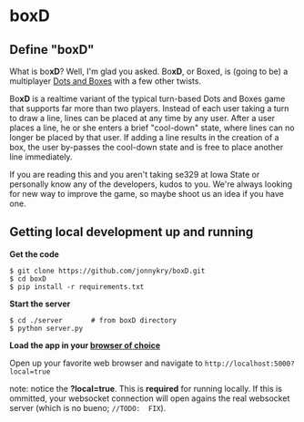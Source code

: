 # boxD

##  Define "boxD"
What is bo**xD**?  Well, I'm glad you asked.  Bo**xD**, or Boxed, is (going to be) a multiplayer [Dots and Boxes](https://en.wikipedia.org/wiki/Dots_and_Boxes) with a few other twists.

Bo**xD** is a realtime variant of the typical turn-based Dots and Boxes game that supports far more than two players.
Instead of each user taking a turn to draw a line, lines can be placed at any time by any user.  After a user places a line, he or she enters a brief "cool-down" state, where lines can no longer be placed by that user.  If adding a line results in the creation of a box, the user by-passes the cool-down state and is free to place another line immediately.

If you are reading this and you aren't taking se329 at Iowa State or personally know any of the developers, kudos to you.  We're always looking for new way to improve the game, so maybe shoot us an idea if you have one.

## Getting local development up and running

**Get the code**

```
$ git clone https://github.com/jonnykry/boxD.git
$ cd boxD
$ pip install -r requirements.txt
```


**Start the server**

```
$ cd ./server       # from boxD directory
$ python server.py
```

**Load the app in your [browser of choice](https://www.google.com/chrome/)**

Open up your favorite web browser and navigate to `http://localhost:5000?local=true`

note:  notice the **?local=true**.  This is **required** for running locally.  If this is ommitted, your websocket connection will open agains the real websocket server (which is no bueno; `//TODO:  FIX`).
